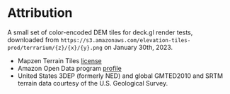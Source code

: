 # Attribution

A small set of color-encoded DEM tiles for deck.gl render tests, downloaded from `https://s3.amazonaws.com/elevation-tiles-prod/terrarium/{z}/{x}/{y}.png` on January 30th, 2023.

* Mapzen Terrain Tiles [license](https://github.com/tilezen/joerd/blob/master/docs/attribution.md)
* Amazon Open Data program [profile](https://registry.opendata.aws/terrain-tiles/)
* United States 3DEP (formerly NED) and global GMTED2010 and SRTM terrain data
  courtesy of the U.S. Geological Survey.
